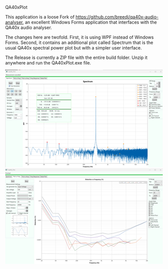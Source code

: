 ﻿QA40xPlot

This application is a loose Fork of https://github.com/breedj/qa40x-audio-analyser, an excellent Windows Forms application
that interfaces with the QA40x audio analyser.

The changes here are twofold. First, it is using WPF instead of Windows Forms. Second, it contains an additional plot called
Spectrum that is the usual QA40x spectral power plot but with a simpler user interface.

The Release is currently a ZIP file with the entire build folder. Unzip it anywhere and run the QA40xPlot.exe file.

![spectrum](QA40xPlot/Images/SpectralPlot.png)
![thd vs freq](QA40xPlot/Images/ThdVsFreq.png)
